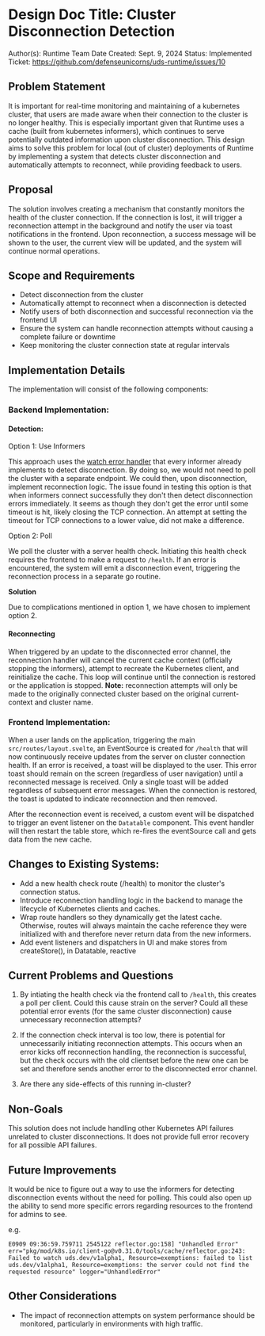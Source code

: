 # Design Doc Title: Cluster Disconnection Detection

Author(s): Runtime Team
Date Created: Sept. 9, 2024
Status: Implemented
Ticket: https://github.com/defenseunicorns/uds-runtime/issues/10

## Problem Statement

It is important for real-time monitoring and maintaining of a kubernetes cluster, that users are made aware when their connection to the cluster is no longer healthy. This is especially important given that Runtime uses a cache (built from kubernetes informers), which continues to serve potentially outdated information upon cluster disconnection. This design aims to solve this problem for local (out of cluster) deployments of Runtime by implementing a system that detects cluster disconnection and automatically attempts to reconnect, while providing feedback to users.

## Proposal

The solution involves creating a mechanism that constantly monitors the health of the cluster connection. If the connection is lost, it will trigger a reconnection attempt in the background and notify the user via toast notifications in the frontend. Upon reconnection, a success message will be shown to the user, the current view will be updated, and the system will continue normal operations.

## Scope and Requirements

- Detect disconnection from the cluster
- Automatically attempt to reconnect when a disconnection is detected
- Notify users of both disconnection and successful reconnection via the frontend UI
- Ensure the system can handle reconnection attempts without causing a complete failure or downtime
- Keep monitoring the cluster connection state at regular intervals

## Implementation Details

The implementation will consist of the following components:

### Backend Implementation:

#### Detection:

Option 1: Use Informers

This approach uses the [watch error handler](https://github.com/kubernetes/client-go/blob/v0.20.5/tools/cache/shared_informer.go#L169-L182) that every informer already implements to detect disconnection. By doing so, we would not need to poll the cluster with a separate endpoint. We could then, upon disconnection, implement reconnection logic. The issue found in testing this option is that when informers connect successfully they don't then detect disconnection errors immediately. It seems as though they don't get the error until some timeout is hit, likely closing the TCP connection. An attempt at setting the timeout for TCP connections to a lower value, did not make a difference.

Option 2: Poll

We poll the cluster with a server health check. Initiating this health check requires the frontend to make a request to `/health`. If an error is encountered, the system will emit a disconnection event, triggering the reconnection process in a separate go routine.

**Solution**

Due to complications mentioned in option 1, we have chosen to implement option 2.

#### Reconnecting

When triggered by an update to the disconnected error channel, the reconnection handler will cancel the current cache context (officially stopping the informers), attempt to recreate the Kubernetes client, and reinitialize the cache. This loop will continue until the connection is restored or the application is stopped. **Note:** reconnection attempts will only be made to the originally connected cluster based on the original current-context and cluster name.

### Frontend Implementation:

When a user lands on the application, triggering the main `src/routes/layout.svelte`, an EventSource is created for `/health` that will now continuously receive updates from the server on cluster connection health. If an error is received, a toast will be displayed to the user. This error toast should remain on the screen (regardless of user navigation) until a reconnected message is received. Only a single toast will be added regardless of subsequent error messages. When the connection is restored, the toast is updated to indicate reconnection and then removed.

After the reconnection event is received, a custom event will be dispatched to trigger an event listener on the `Datatable` component. This event handler will then restart the table store, which re-fires the eventSource call and gets data from the new cache.

## Changes to Existing Systems:

- Add a new health check route (/health) to monitor the cluster's connection status.
- Introduce reconnection handling logic in the backend to manage the lifecycle of Kubernetes clients and caches.
- Wrap route handlers so they dynamically get the latest cache. Otherwise, routes will always maintain the cache reference they were initialized with and therefore never return data from the new informers.
- Add event listeners and dispatchers in UI and make stores from createStore(), in Datatable, reactive

## Current Problems and Questions

1. By intiating the health check via the frontend call to `/health`, this creates a poll per client. Could this cause strain on the server? Could all these potential error events (for the same cluster disconnection) cause unnecessary reconnection attempts?

1. If the connection check interval is too low, there is potential for unnecessarily initiating reconnection attempts. This occurs when an error kicks off reconnection handling, the reconnection is successful, but the check occurs with the old clientset before the new one can be set and therefore sends another error to the disconnected error channel.

1. Are there any side-effects of this running in-cluster?

## Non-Goals

This solution does not include handling other Kubernetes API failures unrelated to cluster disconnections. It does not provide full error recovery for all possible API failures.

## Future Improvements

It would be nice to figure out a way to use the informers for detecting disconnection events without the need for polling. This could also open up the ability to send more specific errors regarding resources to the frontend for admins to see.

e.g.

```console
E0909 09:36:59.759711 2545122 reflector.go:158] "Unhandled Error" err="pkg/mod/k8s.io/client-go@v0.31.0/tools/cache/reflector.go:243: Failed to watch uds.dev/v1alpha1, Resource=exemptions: failed to list uds.dev/v1alpha1, Resource=exemptions: the server could not find the requested resource" logger="UnhandledError"
```

## Other Considerations

- The impact of reconnection attempts on system performance should be monitored, particularly in environments with high traffic.
